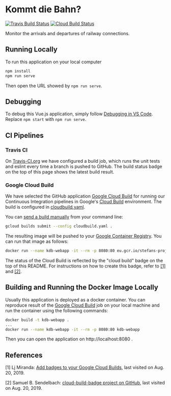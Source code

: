 # Kommt die Bahn?

[![Travis Build Status](https://travis-ci.org/wonderbird/kdb-webapp.svg?branch=master)](https://travis-ci.org/wonderbird/kdb-webapp)
[![Cloud Build Status](https://storage.googleapis.com/stefans-projects-infrastructure/build/status-kdb-webapp.svg)](https://github.com/sbsends/cloud-build-badge)

Monitor the arrivals and departures of railway connections.

## Running Locally

To run this application on your local computer

```bash
npm install
npm run serve
```

Then open the URL showed by `npm run serve`.

## Debugging

To debug this Vue.js application, simply follow [Debugging in VS Code](https://vuejs.org/v2/cookbook/debugging-in-vscode.html). Replace `npm start` with `npm run serve`.

## CI Pipelines

### Travis CI

On [Travis-CI.org](https://travis-ci.org/) we have configured a build job, which runs the unit tests and eslint every time a branch is pushed to GitHub. The build status badge on the top of this page shows the latest build result.

### Google Cloud Build

We have selected the GitHub application [Google Cloud Build](https://github.com/apps/google-cloud-build) for running our Continuous Integration pipelines in Google's [Cloud Build](https://github.com/apps/google-cloud-build) environment. The build is configured in [cloudbuild.yaml](./blob/master/cloudbuild.yaml).

You can [send a build manually](https://cloud.google.com/cloud-build/docs/running-builds/start-build-manually) from your command line:

```bash
gcloud builds submit --config cloudbuild.yaml .
```

The resulting image will be pushed to your [Google Container Registry](https://console.cloud.google.com/projectselector2/gcr?organizationId=0&supportedpurview=project). You can run that image as follows:

```bash
docker run --name kdb-webapp -it --rm -p 8080:80 eu.gcr.io/stefans-projects/kommt-die-bahn
```

The status of the Cloud Build is reflected by the "cloud build" badge on the top of this README. For instructions on how to create this badge, refer to <a href="#bib-1">[1]</a> and <a href="#bib-2">[2]</a>.

## Building and Running the Docker Image Locally

Usually this application is deployed as a docker container. You can reproduce result of the [Google Cloud Build](https://github.com/apps/google-cloud-build) job on your local machine and run the container using the following commands:

```bash
docker build -t kdb-webapp .
...
docker run --name kdb-webapp -it --rm -p 8080:80 kdb-webapp
```

Then you can open the application on http://localhost:8080 .

## References

<span id="bib-1" name="bib-1">[1] Lj Miranda: [Add badges to your Google Cloud Builds](https://ljvmiranda921.github.io/notebook/2018/12/21/cloud-build-badge/), last visited on Aug. 20, 2019.</span>

<span id="bib-1" name="bib-1">[2] Samuel B. Sendelbach: [cloud-build-badge project on GitHub](https://github.com/sbsends/cloud-build-badge), last visited on Aug. 20, 2019.<span>
